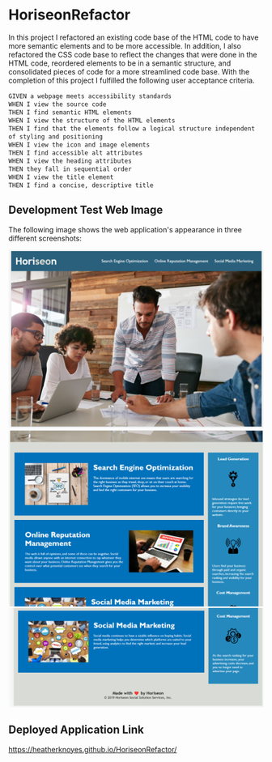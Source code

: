 # HoriseonRefactor

In this project I refactored an existing code base of the HTML code to have more semantic elements and to be more accessible. In addition, I also refactored the CSS code base to reflect the changes that were done in the HTML code, reordered elements to be in a semantic structure, and consolidated pieces of code for a more streamlined code base. With the completion of this project I fulfilled the following user acceptance criteria.

```
GIVEN a webpage meets accessibility standards
WHEN I view the source code
THEN I find semantic HTML elements
WHEN I view the structure of the HTML elements
THEN I find that the elements follow a logical structure independent of styling and positioning
WHEN I view the icon and image elements
THEN I find accessible alt attributes
WHEN I view the heading attributes
THEN they fall in sequential order
WHEN I view the title element
THEN I find a concise, descriptive title
```

## Development Test Web Image

The following image shows the web application's appearance in three different screenshots:

![The Horiseon webpage top of webpage including main picture, header and navigation bar.](./Assets/images/websiteScreenshot1.png)
![The Horiseon webpage middle of webpage that includes two of the content sections.](./Assets/images/websiteScreenshot2.png)
![The Horiseon webpage end of webpage that includes two of the content sections.](./Assets/images/websiteScreenshot3.png)


## Deployed Application Link

https://heatherknoyes.github.io/HoriseonRefactor/